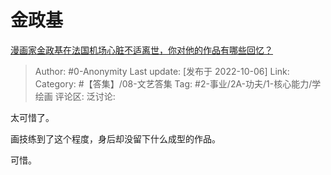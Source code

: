 # 金政基
[漫画家金政基在法国机场心脏不适离世，你对他的作品有哪些回忆？](https://www.zhihu.com/question/557818741/answer/2703047291)

> Author: #0-Anonymity
> Last update: [发布于 2022-10-06]
> Link:
> Category: #【答集】/08-文艺答集
> Tag: #2-事业/2A-功夫/1-核心能力/学绘画
> 评论区:
> 泛讨论:

太可惜了。

画技练到了这个程度，身后却没留下什么成型的作品。

可惜。
